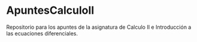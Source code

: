 # ApuntesCalculoII
Repositorio para los apuntes de la asignatura de Calculo II e Introducción a las ecuaciones diferenciales.
